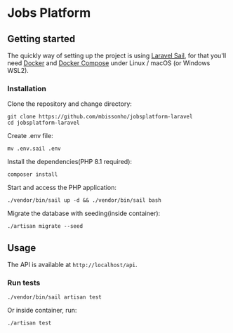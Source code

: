 # Jobs Platform

## Getting started

The quickly way of setting up the project is using [Laravel Sail](https://laravel.com/docs/sail),
for that you'll need [Docker](https://docs.docker.com/get-docker/) 
and [Docker Compose](https://docs.docker.com/compose/) under Linux / macOS (or Windows WSL2).

### Installation

Clone the repository and change directory:

    git clone https://github.com/mbissonho/jobsplatform-laravel
    cd jobsplatform-laravel

Create .env file:

    mv .env.sail .env

Install the dependencies(PHP 8.1 required):

    composer install

Start and access the PHP application:

    ./vendor/bin/sail up -d && ./vendor/bin/sail bash

Migrate the database with seeding(inside container):

    ./artisan migrate --seed

## Usage

The API is available at `http://localhost/api`.

### Run tests

    ./vendor/bin/sail artisan test

Or inside container, run:

    ./artisan test


